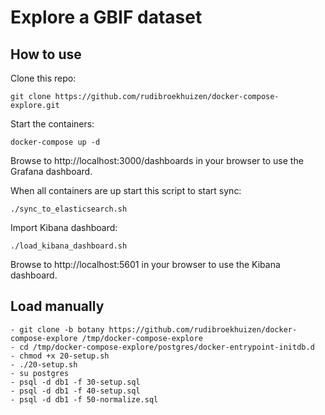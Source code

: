 # Explore a GBIF dataset


## How to use
Clone this repo:
```
git clone https://github.com/rudibroekhuizen/docker-compose-explore.git
```

Start the containers:
```
docker-compose up -d
```

Browse to http://localhost:3000/dashboards in your browser to use the Grafana dashboard.


When all containers are up start this script to start sync:
```
./sync_to_elasticsearch.sh
```


Import Kibana dashboard:
```
./load_kibana_dashboard.sh
```

Browse to http://localhost:5601 in your browser to use the Kibana dashboard.

## Load manually
```
- git clone -b botany https://github.com/rudibroekhuizen/docker-compose-explore /tmp/docker-compose-explore
- cd /tmp/docker-compose-explore/postgres/docker-entrypoint-initdb.d
- chmod +x 20-setup.sh
- ./20-setup.sh
- su postgres
- psql -d db1 -f 30-setup.sql
- psql -d db1 -f 40-setup.sql
- psql -d db1 -f 50-normalize.sql
```
